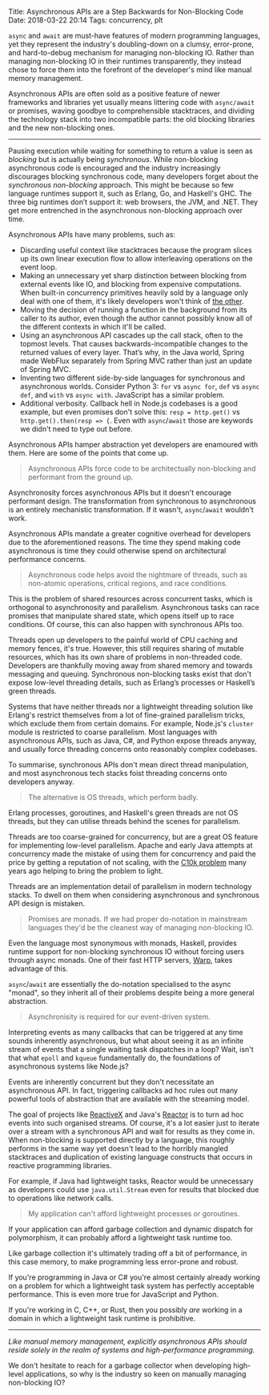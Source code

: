 Title: Asynchronous APIs are a Step Backwards for Non-Blocking Code
Date: 2018-03-22 20:14
Tags: concurrency, plt

`async` and `await` are must-have features of modern programming languages, yet
they represent the industry's doubling-down on a clumsy, error-prone, and
hard-to-debug mechanism for managing non-blocking IO. Rather than managing
non-blocking IO in their runtimes transparently, they instead chose to force
them into the forefront of the developer's mind like manual memory management.

Asynchronous APIs are often sold as a positive feature of newer frameworks and
libraries yet usually means littering code with `async/await` or promises,
waving goodbye to comprehensible stacktraces, and dividing the technology stack
into two incompatible parts: the old blocking libraries and the new non-blocking
ones.

***

Pausing execution while waiting for something to return a value is seen as
_blocking_ but is actually being _synchronous_. While non-blocking asynchronous
code is encouraged and the industry increasingly discourages blocking
synchronous code, many developers forget about the _synchronous non-blocking_
approach. This might be because so few language runtimes support it, such as
Erlang, Go, and Haskell's GHC. The three big runtimes don’t support it: web
browsers, the JVM, and .NET. They get more entrenched in the asynchronous
non-blocking approach over time.

Asynchronous APIs have many problems, such as:

* Discarding useful context like stacktraces because the program slices up its
  own linear execution flow to allow interleaving operations on the event loop.
* Making an unnecessary yet sharp distinction between blocking from external
  events like IO, and blocking from expensive computations. When built-in
  concurrency primitives heavily sold by a language only deal with one of them,
  it's likely developers won't think of
  [the other](https://www.owasp.org/index.php/Regular_expression_Denial_of_Service_-_ReDoS).
* Moving the decision of running a function in the background from its caller to
  its author, even though the author cannot possibly know all of the different
  contexts in which it'll be called.
* Using an asynchronous API cascades up the call stack, often to the topmost
  levels.  That causes backwards-incompatible changes to the returned values of
  every layer. That’s why, in the Java world, Spring made WebFlux separately
  from Spring MVC rather than just an update of Spring MVC.
* Inventing two different side-by-side languages for synchronous and
  asynchronous worlds. Consider Python 3: `for` vs `async for`, `def` vs `async
  def`, and `with` vs `async with`.  JavaScript has a similar problem.
*  Additional verbosity. Callback hell in Node.js codebases is a good example,
   but even promises don't solve this: `resp = http.get()` vs
   `http.get().then(resp => {`. Even with `async`/`await` those are keywords we
   didn't need to type out before.

Asynchronous APIs hamper abstraction yet developers are enamoured with them.
Here are some of the points that come up.

> Asynchronous APIs force code to be architectually non-blocking and performant
> from the ground up.

Asynchronosity forces asynchronous APIs but it doesn't encourage performant
design. The transformation from synchronous to asynchronous is an entirely
mechanistic transformation. If it wasn't, `async`/`await` wouldn't work.

Asynchronous APIs mandate a greater cognitive overhead for developers due to
the aforementioned reasons. The time they spend making code asynchronous is
time they could otherwise spend on architectural performance concerns.

> Asynchronous code helps avoid the nightmare of threads, such as non-atomic
> operations, critical regions, and race conditions.

This is the problem of shared resources across concurrent tasks, which is
orthogonal to asynchronosity and parallelism. Asynchronous tasks can race
promises that manipulate shared state, which opens itself up to race
conditions. Of course, this can also happen with synchronous APIs too.

Threads open up developers to the painful world of CPU caching and memory
fences, it's true. However, this still requires sharing of mutable resources,
which has its own share of problems in non-threaded code. Developers are
thankfully moving away from shared memory and towards messaging and queuing.
Synchronous non-blocking tasks exist that don't expose low-level threading
details, such as Erlang’s processes or Haskell’s green threads.

Systems that have neither threads nor a lightweight threading solution like
Erlang's restrict themselves from a lot of fine-grained parallelism tricks,
which exclude them from certain domains. For example, Node.js's `cluster` module
is restricted to coarse parallelism. Most languages with asynchronous APIs, such
as Java, C#, and Python expose threads anyway, and usually force threading
concerns onto reasonably complex codebases.

To summarise, synchronous APIs don't mean direct thread manipulation, and most
asynchronous tech stacks foist threading concerns onto developers anyway.

> The alternative is OS threads, which perform badly.

Erlang processes, goroutines, and Haskell's green threads are not OS threads,
but they can utilise threads behind the scenes for parallelism.

Threads are too coarse-grained for concurrency, but are a great OS feature for
implementing low-level parallelism. Apache and early Java attempts at
concurrency made the mistake of using them for concurrency and paid the price
by getting a reputation of not scaling, with the
[C10k problem](http://www.kegel.com/c10k.html) many years ago helping to bring
the problem to light.

Threads are an implementation detail of parallelism in modern technology
stacks. To dwell on them when considering asynchronous and synchronous API
design is mistaken.

> Promises are monads. If we had proper do-notation in mainstream languages
> they'd be the cleanest way of managing non-blocking IO.

Even the language most synonymous with monads, Haskell, provides runtime
support for non-blocking synchronous IO without forcing users through async
monads. One of their fast HTTP servers,
[Warp](http://www.aosabook.org/en/posa/warp.html), takes advantage of this.

`async`/`await` are essentially the do-notation specialised to the async
"monad", so they inherit all of their problems despite being a more general
abstraction.

> Asynchronisity is required for our event-driven system.

Interpreting events as many callbacks that can be triggered at any time sounds
inherently asynchronous, but what about seeing it as an infinite stream of
events that a single waiting task dispatches in a loop? Wait, isn't that what
`epoll` and `kqueue` fundamentally do, the foundations of asynchronous systems
like Node.js?

Events are inherently concurrent but they don't necessitate an asynchronous
API. In fact, triggering callbacks ad hoc rules out many powerful tools of
abstraction that are available with the streaming model.

The goal of projects like [ReactiveX](http://reactivex.io/) and Java's
[Reactor](https://projectreactor.io/) is to turn ad hoc events into such
organised streams. Of course, it's a lot easier just to iterate over a stream
with a synchronous API and wait for results as they come in. When non-blocking
is supported directly by a language, this roughly performs in the same way yet
doesn't lead to the horribly mangled stacktraces and duplication of existing
language constructs that occurs in reactive programming libraries.

For example, if Java had lightweight tasks, Reactor would be unnecessary as
developers could use `java.util.Stream` even for results that blocked due to
operations like network calls.

> My application can't afford lightweight processes or goroutines.

If your application can afford garbage collection and dynamic dispatch for
polymorphism, it can probably afford a lightweight task runtime too.

Like garbage collection it's ultimately trading off a bit of performance, in
this case memory, to make programming less error-prone and robust.

If you're programming in Java or C# you're almost certainly already working on
a problem for which a lightweight task system has perfectly acceptable
performance. This is even more true for JavaScript and Python.

If you're working in C, C++, or Rust, then you possibly _are_ working in a
domain in which a lightweight task runtime is prohibitive.

***

*Like manual memory management, explicitly asynchronous APIs should reside
solely in the realm of systems and high-performance programming.*

We don't hesitate to reach for a garbage collector when developing high-level
applications, so why is the industry so keen on manually managing non-blocking
IO?
